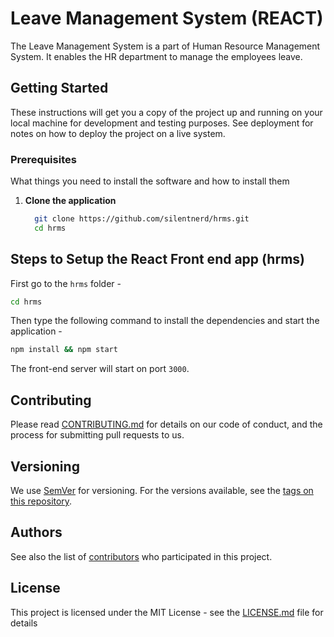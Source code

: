 # Leave Management System (REACT)

The Leave Management System is a part of Human Resource Management System. It enables the HR department to manage the employees leave.

## Getting Started

These instructions will get you a copy of the project up and running on your local machine for development and testing purposes. See deployment for notes on how to deploy the project on a live system.

### Prerequisites

What things you need to install the software and how to install them
1. **Clone the application**

	```bash
	  git clone https://github.com/silentnerd/hrms.git
	  cd hrms
	```

## Steps to Setup the React Front end app (hrms)

First go to the `hrms` folder -

```bash
cd hrms
```

Then type the following command to install the dependencies and start the application -

```bash
npm install && npm start
```

The front-end server will start on port `3000`.


## Contributing

Please read [CONTRIBUTING.md](https://gist.github.com/PurpleBooth/b24679402957c63ec426) for details on our code of conduct, and the process for submitting pull requests to us.

## Versioning

We use [SemVer](http://semver.org/) for versioning. For the versions available, see the [tags on this repository](https://github.com/your/project/tags). 

## Authors

See also the list of [contributors](https://github.com/silentnerd/hrms/contributors) who participated in this project.

## License

This project is licensed under the MIT License - see the [LICENSE.md](LICENSE.md) file for details



